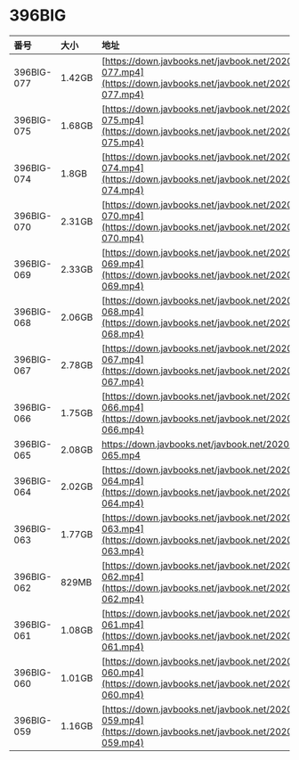 # 396BIG

| 番号 | 大小 | 地址 |
| :--- | :--- | :--- |
| 396BIG-077 | 1.42GB | [https://down.javbooks.net/javbook.net/2020/06/23/396BIG-077.mp4](https://down.javbooks.net/javbook.net/2020/06/23/396BIG-077.mp4) |
| 396BIG-075 | 1.68GB | [https://down.javbooks.net/javbook.net/2020/06/23/396BIG-075.mp4](https://down.javbooks.net/javbook.net/2020/06/23/396BIG-075.mp4) |
| 396BIG-074 | 1.8GB | [https://down.javbooks.net/javbook.net/2020/06/23/396BIG-074.mp4](https://down.javbooks.net/javbook.net/2020/06/23/396BIG-074.mp4) |
| 396BIG-070 | 2.31GB | [https://down.javbooks.net/javbook.net/2020/06/28/396BIG-070.mp4](https://down.javbooks.net/javbook.net/2020/06/28/396BIG-070.mp4) |
| 396BIG-069 | 2.33GB | [https://down.javbooks.net/javbook.net/2020/06/28/396BIG-069.mp4](https://down.javbooks.net/javbook.net/2020/06/28/396BIG-069.mp4) |
| 396BIG-068 | 2.06GB | [https://down.javbooks.net/javbook.net/2020/06/20/396BIG-068.mp4](https://down.javbooks.net/javbook.net/2020/06/20/396BIG-068.mp4) |
| 396BIG-067 | 2.78GB | [https://down.javbooks.net/javbook.net/2020/06/20/396BIG-067.mp4](https://down.javbooks.net/javbook.net/2020/06/20/396BIG-067.mp4) |
| 396BIG-066 | 1.75GB | [https://down.javbooks.net/javbook.net/2020/06/28/396BIG-066.mp4](https://down.javbooks.net/javbook.net/2020/06/28/396BIG-066.mp4) |
| 396BIG-065 | 2.08GB | [https://down.javbooks.net/javbook.net/2020/06/28/396BIG-065.mp4 ](https://down.javbooks.net/javbook.net/2020/06/28/396BIG-065.mp4%20) |
| 396BIG-064 | 2.02GB | [https://down.javbooks.net/javbook.net/2020/06/28/396BIG-064.mp4](https://down.javbooks.net/javbook.net/2020/06/28/396BIG-064.mp4) |
| 396BIG-063 | 1.77GB | [https://down.javbooks.net/javbook.net/2020/06/28/396BIG-063.mp4](https://down.javbooks.net/javbook.net/2020/06/28/396BIG-063.mp4) |
| 396BIG-062 | 829MB | [https://down.javbooks.net/javbook.net/2020/06/28/396BIG-062.mp4](https://down.javbooks.net/javbook.net/2020/06/28/396BIG-062.mp4) |
| 396BIG-061 | 1.08GB | [https://down.javbooks.net/javbook.net/2020/06/28/396BIG-061.mp4](https://down.javbooks.net/javbook.net/2020/06/28/396BIG-061.mp4) |
| 396BIG-060 | 1.01GB | [https://down.javbooks.net/javbook.net/2020/06/28/396BIG-060.mp4](https://down.javbooks.net/javbook.net/2020/06/28/396BIG-060.mp4) |
| 396BIG-059 | 1.16GB | [https://down.javbooks.net/javbook.net/2020/06/28/396BIG-059.mp4](https://down.javbooks.net/javbook.net/2020/06/28/396BIG-059.mp4) |

